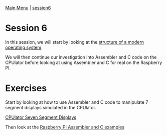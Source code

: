 [Main Menu](../../sessions/README.md) | [session6](../session6/) 

# Session 6 

In this session, we will start by looking at the [structure of a modern operating system](../session6/docs/operating-systems.md).

We will then continue our investigation into Assembler and C code on the CPUlator before looking at using Assembler and C for real on the Raspberry PI.


# Exercises

Start by looking at how to use Assembler and C code to manipulate 7 segment displays simulated in the CPUlator.

[CPUlator Seven Segment Displays](../session6/cpulator/sevensegment/sevenSegmentDisplayExamples.md) 

Then look at the [Raspberry PI Assembler and C examples](../session6/raspberry/RaspberryPiCcode.md) 

